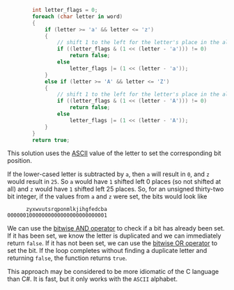 ```csharp
        int letter_flags = 0;
        foreach (char letter in word)
        {
            if (letter >= 'a' && letter <= 'z')
            {
                // shift 1 to the left for the letter's place in the alphabet
                if ((letter_flags & (1 << (letter - 'a'))) != 0)
                    return false;
                else
                    letter_flags |= (1 << (letter - 'a'));
            }
            else if (letter >= 'A' && letter <= 'Z')
            {
                // shift 1 to the left for the letter's place in the alphabet
                if ((letter_flags & (1 << (letter - 'A'))) != 0)
                    return false;
                else
                    letter_flags |= (1 << (letter - 'A'));
            }
        }
        return true;
```

This solution uses the [ASCII][ascii] value of the letter to set the corresponding bit position.

If the lower-cased letter is subtracted by `a`, then `a` will result in `0`, and `z` would result in `25`. So `a` would have `1`  shifted left 0 places (so not shifted at all) and `z` would have `1` shifted left 25 places. So, for an unsigned thirty-two bit integer, if the values from `a` and `z` were set, the bits would look like

```
      zyxwvutsrqponmlkjihgfedcba
00000010000000000000000000000001
```

We can use the [bitwise AND operator][and] to check if a bit has already been set.
If it has been set, we know the letter is duplicated and we can immediately return `false`.
If it has not been set, we can use the [bitwise OR operator][or] to set the bit.
If the loop completes without finding a duplicate letter and returning `false`, the function returns `true`.

This approach may be considered to be more idiomatic of the C language than C#.
It is fast, but it only works with the `ASCII` alphabet.

[ascii]: https://www.asciitable.com/
[or]: https://learn.microsoft.com/en-us/dotnet/csharp/language-reference/operators/bitwise-and-shift-operators#logical-or-operator-
[and]: https://learn.microsoft.com/en-us/dotnet/csharp/language-reference/operators/bitwise-and-shift-operators#logical-and-operator-
